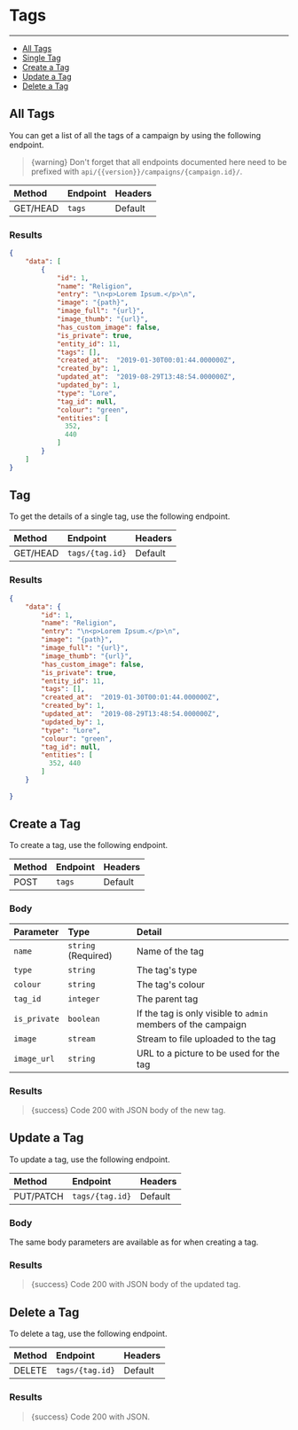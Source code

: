 # Tags

---

- [All Tags](#all-tags)
- [Single Tag](#tag)
- [Create a Tag](#create-tag)
- [Update a Tag](#update-tag)
- [Delete a Tag](#delete-tag)

<a name="all-tags"></a>
## All Tags

You can get a list of all the tags of a campaign by using the following endpoint.

> {warning} Don't forget that all endpoints documented here need to be prefixed with `api/{{version}}/campaigns/{campaign.id}/`.


| Method | Endpoint| Headers |
| :- |   :-   |  :-  |
| GET/HEAD | `tags` | Default |

### Results
```json
{
    "data": [
        {
            "id": 1,
            "name": "Religion",
            "entry": "\n<p>Lorem Ipsum.</p>\n",
            "image": "{path}",
            "image_full": "{url}",
            "image_thumb": "{url}",
            "has_custom_image": false,
            "is_private": true,
            "entity_id": 11,
            "tags": [],
            "created_at":  "2019-01-30T00:01:44.000000Z",
            "created_by": 1,
            "updated_at":  "2019-08-29T13:48:54.000000Z",
            "updated_by": 1,
            "type": "Lore",
            "tag_id": null,
            "colour": "green",
            "entities": [
              352, 
              440
            ]
        }
    ]
}
```


<a name="tag"></a>
## Tag

To get the details of a single tag, use the following endpoint.

| Method | Endpoint| Headers |
| :- |   :-   |  :-  |
| GET/HEAD | `tags/{tag.id}` | Default |

### Results
```json
{
    "data": {
        "id": 1,
        "name": "Religion",
        "entry": "\n<p>Lorem Ipsum.</p>\n",
        "image": "{path}",
        "image_full": "{url}",
        "image_thumb": "{url}",
        "has_custom_image": false,
        "is_private": true,
        "entity_id": 11,
        "tags": [],
        "created_at":  "2019-01-30T00:01:44.000000Z",
        "created_by": 1,
        "updated_at":  "2019-08-29T13:48:54.000000Z",
        "updated_by": 1,
        "type": "Lore",
        "colour": "green",
        "tag_id": null,
        "entities": [
          352, 440
        ]
    }
    
}
```


<a name="create-tag"></a>
## Create a Tag

To create a tag, use the following endpoint.

| Method | Endpoint| Headers |
| :- |   :-   |  :-  |
| POST | `tags` | Default |

### Body

| Parameter | Type | Detail |
| :- |   :-   |  :-  |
| `name` | `string` (Required) | Name of the tag |
| `type` | `string` | The tag's type |
| `colour` | `string` | The tag's colour |
| `tag_id` | `integer` | The parent tag |
| `is_private` | `boolean` | If the tag is only visible to `admin` members of the campaign |
| `image` | `stream` | Stream to file uploaded to the tag |
| `image_url` | `string` | URL to a picture to be used for the tag |

### Results

> {success} Code 200 with JSON body of the new tag.


<a name="update-tag"></a>
## Update a Tag

To update a tag, use the following endpoint.

| Method | Endpoint| Headers |
| :- |   :-   |  :-  |
| PUT/PATCH | `tags/{tag.id}` | Default |

### Body

The same body parameters are available as for when creating a tag.

### Results

> {success} Code 200 with JSON body of the updated tag.


<a name="delete-tag"></a>
## Delete a Tag

To delete a tag, use the following endpoint.

| Method | Endpoint| Headers |
| :- |   :-   |  :-  |
| DELETE | `tags/{tag.id}` | Default |

### Results

> {success} Code 200 with JSON.
